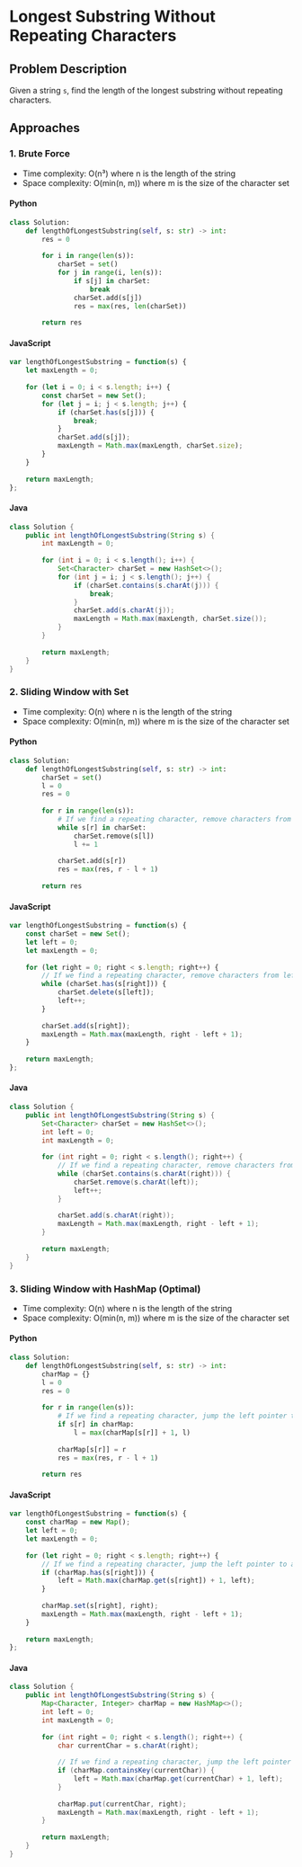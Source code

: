 # Longest Substring Without Repeating Characters

## Problem Description
Given a string `s`, find the length of the longest substring without repeating characters.

## Approaches

### 1. Brute Force
* Time complexity: O(n³) where n is the length of the string
* Space complexity: O(min(n, m)) where m is the size of the character set

#### Python
```python
class Solution:
    def lengthOfLongestSubstring(self, s: str) -> int:
        res = 0
        
        for i in range(len(s)):
            charSet = set()
            for j in range(i, len(s)):
                if s[j] in charSet:
                    break
                charSet.add(s[j])
                res = max(res, len(charSet))
                
        return res
```

#### JavaScript
```javascript
var lengthOfLongestSubstring = function(s) {
    let maxLength = 0;
    
    for (let i = 0; i < s.length; i++) {
        const charSet = new Set();
        for (let j = i; j < s.length; j++) {
            if (charSet.has(s[j])) {
                break;
            }
            charSet.add(s[j]);
            maxLength = Math.max(maxLength, charSet.size);
        }
    }
    
    return maxLength;
};
```

#### Java
```java
class Solution {
    public int lengthOfLongestSubstring(String s) {
        int maxLength = 0;
        
        for (int i = 0; i < s.length(); i++) {
            Set<Character> charSet = new HashSet<>();
            for (int j = i; j < s.length(); j++) {
                if (charSet.contains(s.charAt(j))) {
                    break;
                }
                charSet.add(s.charAt(j));
                maxLength = Math.max(maxLength, charSet.size());
            }
        }
        
        return maxLength;
    }
}
```

### 2. Sliding Window with Set
* Time complexity: O(n) where n is the length of the string
* Space complexity: O(min(n, m)) where m is the size of the character set

#### Python
```python
class Solution:
    def lengthOfLongestSubstring(self, s: str) -> int:
        charSet = set()
        l = 0
        res = 0
        
        for r in range(len(s)):
            # If we find a repeating character, remove characters from left until it's gone
            while s[r] in charSet:
                charSet.remove(s[l])
                l += 1
            
            charSet.add(s[r])
            res = max(res, r - l + 1)
            
        return res
```

#### JavaScript
```javascript
var lengthOfLongestSubstring = function(s) {
    const charSet = new Set();
    let left = 0;
    let maxLength = 0;
    
    for (let right = 0; right < s.length; right++) {
        // If we find a repeating character, remove characters from left until it's gone
        while (charSet.has(s[right])) {
            charSet.delete(s[left]);
            left++;
        }
        
        charSet.add(s[right]);
        maxLength = Math.max(maxLength, right - left + 1);
    }
    
    return maxLength;
};
```

#### Java
```java
class Solution {
    public int lengthOfLongestSubstring(String s) {
        Set<Character> charSet = new HashSet<>();
        int left = 0;
        int maxLength = 0;
        
        for (int right = 0; right < s.length(); right++) {
            // If we find a repeating character, remove characters from left until it's gone
            while (charSet.contains(s.charAt(right))) {
                charSet.remove(s.charAt(left));
                left++;
            }
            
            charSet.add(s.charAt(right));
            maxLength = Math.max(maxLength, right - left + 1);
        }
        
        return maxLength;
    }
}
```

### 3. Sliding Window with HashMap (Optimal)
* Time complexity: O(n) where n is the length of the string
* Space complexity: O(min(n, m)) where m is the size of the character set

#### Python
```python
class Solution:
    def lengthOfLongestSubstring(self, s: str) -> int:
        charMap = {}
        l = 0
        res = 0
        
        for r in range(len(s)):
            # If we find a repeating character, jump the left pointer to after the previous occurrence
            if s[r] in charMap:
                l = max(charMap[s[r]] + 1, l)
            
            charMap[s[r]] = r
            res = max(res, r - l + 1)
            
        return res
```

#### JavaScript
```javascript
var lengthOfLongestSubstring = function(s) {
    const charMap = new Map();
    let left = 0;
    let maxLength = 0;
    
    for (let right = 0; right < s.length; right++) {
        // If we find a repeating character, jump the left pointer to after the previous occurrence
        if (charMap.has(s[right])) {
            left = Math.max(charMap.get(s[right]) + 1, left);
        }
        
        charMap.set(s[right], right);
        maxLength = Math.max(maxLength, right - left + 1);
    }
    
    return maxLength;
};
```

#### Java
```java
class Solution {
    public int lengthOfLongestSubstring(String s) {
        Map<Character, Integer> charMap = new HashMap<>();
        int left = 0;
        int maxLength = 0;
        
        for (int right = 0; right < s.length(); right++) {
            char currentChar = s.charAt(right);
            
            // If we find a repeating character, jump the left pointer to after the previous occurrence
            if (charMap.containsKey(currentChar)) {
                left = Math.max(charMap.get(currentChar) + 1, left);
            }
            
            charMap.put(currentChar, right);
            maxLength = Math.max(maxLength, right - left + 1);
        }
        
        return maxLength;
    }
}
```